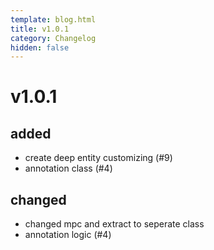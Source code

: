```yaml
---
template: blog.html
title: v1.0.1
category: Changelog
hidden: false
---
```


# v1.0.1

## added
- create deep entity customizing (#9)
- annotation class (#4)

## changed
- changed mpc and extract to seperate class
- annotation logic (#4)